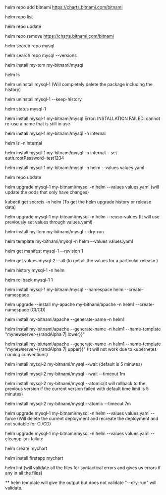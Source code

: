 
helm repo add bitnami https://charts.bitnami.com/bitnami

helm repo list

helm repo update

helm repo remove https://charts.bitnami.com/bitnami

helm search repo mysql

helm search repo mysql --versions

helm install my-tom my-bitnami/mysql

helm ls

helm uninstall mysql-1 (Will completely delete the package including the history)

helm uninstall  mysql-1 --keep-history

helm status mysql-1

helm install mysql-1 my-bitnami/mysql
Error: INSTALLATION FAILED: cannot re-use a name that is still in use

helm install mysql-1 my-bitnami/mysql -n internal

helm ls -n internal

helm install mysql-1 my-bitnami/mysql -n internal --set auth.rootPassword=test1234

helm install mysql-1 my-bitnami/mysql -n helm --values values.yaml

helm repo update

helm upgrade mysql-1 my-bitnami/mysql -n helm --values values.yaml (will update the pods that only have changes)

kubectl get secrets -n helm (To get the helm upgrade history or release data)

helm upgrade mysql-1 my-bitnami/mysql -n helm --reuse-values (It will use previously set values through values.yaml)

helm install my-tom my-bitnami/mysql --dry-run

helm template  my-bitnami/mysql -n helm --values values.yaml

helm get manifest  mysql-1 --revision 1

 helm get values mysql-2 --all (to get all the values for a particular release )

helm history mysql-1 -n helm

helm rollback mysql-1 1

helm install mysql-1 my-bitnami/mysql --namespace helm --create-namespace

helm upgrade --install my-apache my-bitnami/apache -n helm1 --create-namespace (CI/CD)

helm install my-bitnami/apache --generate-name -n helm1

helm install my-bitnami/apache --generate-name -n helm1 --name-template "mynewserver-{{randAlpha 7| lower}}"

helm install my-bitnami/apache --generate-name -n helm1 --name-template "mynewserver-{{randAlpha 7| upper}}" (It will not work due to kubernetes naming conventions)

helm install mysql-2 my-bitnami/mysql --wait (default is 5 minutes)

helm install mysql-2 my-bitnami/mysql --wait --timeout 1m

helm install mysql-2 my-bitnami/mysql --atomic(it will rollback to the previous version if the current version failed with default time limit is 5 minutes)

helm install mysql-2 my-bitnami/mysql --atomic --timeout 7m

helm upgrade mysql-1 my-bitnami/mysql -n helm --values values.yaml --force (Will delete the current deployment and recreate the deployment and not suitable for CI/CD)

helm upgrade mysql-1 my-bitnami/mysql -n helm --values values.yaml --cleanup-on-failure

helm create mychart

helm install firstapp mychart

helm lint (will validate all the files for syntactical errors and gives us errors if any in all the files)


** helm template will give the output but does not validate "--dry-run" will validate.







